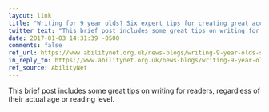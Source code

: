 ```yaml
---
layout: link
title: "Writing for 9 year olds? Six expert tips for creating great accessible web content for everyone"
twitter_text: "This brief post includes some great tips on writing for readers, regardless of their actual age or reading level."
date: 2017-01-03 14:31:39 -0500
comments: false
ref_url: https://www.abilitynet.org.uk/news-blogs/writing-9-year-olds-six-expert-tips-creating-great-accessible-web-content-everyone
in_reply_to: https://www.abilitynet.org.uk/news-blogs/writing-9-year-olds-six-expert-tips-creating-great-accessible-web-content-everyone
ref_source: AbilityNet
---
```


This brief post includes some great tips on writing for readers, regardless of their actual age or reading level.